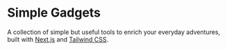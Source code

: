 # Simple Gadgets

A collection of simple but useful tools to enrich your everyday adventures, built with [Next.js](https://nextjs.org) and [Tailwind CSS](https://tailwindcss.com).

